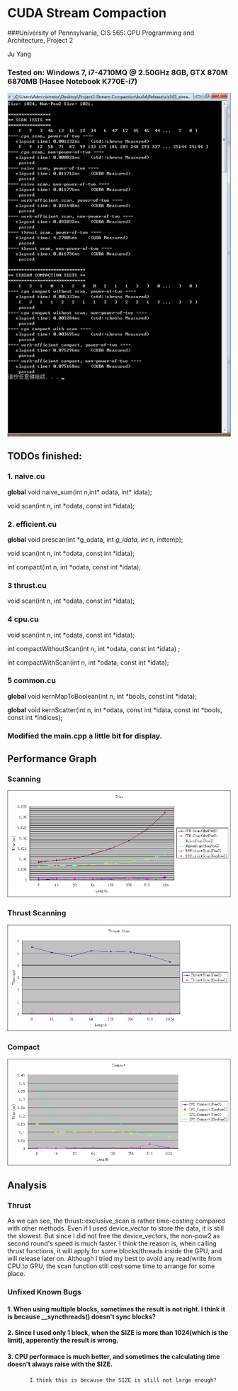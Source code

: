 CUDA Stream Compaction
======================

###University of Pennsylvania, CIS 565: GPU Programming and Architecture, Project 2

Ju Yang 

### Tested on: Windows 7, i7-4710MQ @ 2.50GHz 8GB, GTX 870M 6870MB (Hasee Notebook K770E-i7)
![result](doc/1024.png)

## TODOs finished: 
  ### 1. naive.cu 
  
  __global__ void naive_sum(int n,int* odata, int* idata);
  
  void scan(int n, int *odata, const int *idata);  
  
  ### 2. efficient.cu 
  
  __global__ void prescan(int *g_odata, int *g_idata, int n, int*temp);
  
  void scan(int n, int *odata, const int *idata);
  
  int compact(int n, int *odata, const int *idata);
  

  ### 3 thrust.cu 
  
  void scan(int n, int *odata, const int *idata);
  
  
  ### 4 cpu.cu 
  
  void scan(int n, int *odata, const int *idata);
  
  int compactWithoutScan(int n, int *odata, const int *idata) ;
  
  int compactWithScan(int n, int *odata, const int *idata);
  
  ### 5 common.cu 
  
  __global__ void kernMapToBoolean(int n, int *bools, const int *idata);
  
  __global__ void kernScatter(int n, int *odata,
                const int *idata, const int *bools, const int *indices);
                
 ### Modified the main.cpp a little bit for display. 

## Performance Graph

 ### Scanning
 ![result](doc/image001.gif)
 ### Thrust Scanning
 ![result](doc/data_29123_image001.gif)
 ### Compact
 ![result](doc/data_6317_image001.gif)
 
## Analysis
 ### Thrust
 As we can see, the thrust::exclusive_scan is rather time-costing compared with other methods. Even if I used device_vector to store the data, it is still the slowest. 
 But since I did not free the device_vectors, the non-pow2 as second round's speed is much faster. 
 I think the reason is, when calling thrust functions, it will apply for some blocks/threads inside the GPU, and will release later on. 
 Although I tried my best to avoid any read/write from CPU to GPU, the scan function still cost some time to arrange for some place. 
 
 ### Unfixed Known Bugs
  #### 1. When using multiple blocks, sometimes the result is not right. I think it is because __syncthreads() doesn't sync blocks?
  #### 2. Since I used only 1 block, when the SIZE is more than 1024(which is the limit), apperently the result is wrong. 
  #### 3. CPU performace is much better, and sometimes the calculating time doesn't always raise with the SIZE. 
           I think this is because the SIZE is still not large enough? 
